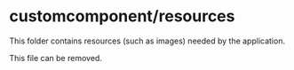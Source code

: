 # customcomponent/resources

This folder contains resources (such as images) needed by the application. 

This file can be removed.
